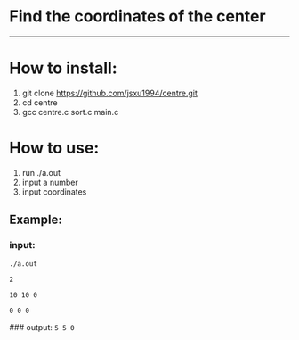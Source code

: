 # Find the coordinates of the center
---
# How to install:
1. git clone https://github.com/jsxu1994/centre.git
2. cd centre
3. gcc centre.c sort.c main.c
# How to use:
1. run ./a.out
2. input a number
3. input coordinates
## Example:
### input:
<p><code>./a.out</code></p>
<p><code>2</code></p>
<p><code>10 10 0</code></p>
<p><code>0 0 0</code></p>
### output:
<code>5 5 0</code>
